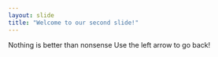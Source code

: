 ```yaml
---
layout: slide
title: "Welcome to our second slide!"
---
```

Nothing is better than nonsense
Use the left arrow to go back!
